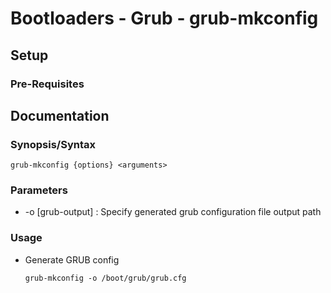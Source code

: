 # Bootloaders - Grub - grub-mkconfig

## Setup
### Pre-Requisites 

## Documentation 
### Synopsis/Syntax
```console
grub-mkconfig {options} <arguments>
```

### Parameters
+ -o [grub-output] : Specify generated grub configuration file output path

### Usage
- Generate GRUB config
    ```console 
    grub-mkconfig -o /boot/grub/grub.cfg
    ```


